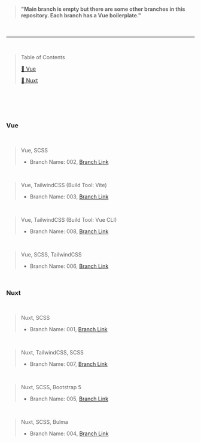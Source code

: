 > #### "Main branch is empty but there are some other branches in this repository. Each branch has a Vue boilerplate."

&nbsp;
***
&nbsp;



> Table of Contents
> 
> [🔖 Vue](#vue) 
> 
> [🔖 Nuxt](#nuxt) 


&nbsp;


​                        
&nbsp;
### Vue

&nbsp;


>  Vue, SCSS 
> - Branch Name: 002,  [Branch Link](https://github.com/Rasaf-Ibrahim/Vue.js-Boilerplates/tree/002)


&nbsp;


> Vue, TailwindCSS (Build Tool: Vite)
> - Branch Name: 003,  [Branch Link](https://github.com/Rasaf-Ibrahim/Vue.js-Boilerplates/tree/003)
> 

&nbsp;


> Vue, TailwindCSS (Build Tool: Vue CLI)
> - Branch Name: 008,  [Branch Link](https://github.com/Rasaf-Ibrahim/Vue.js-Boilerplates/tree/008)


&nbsp;


> Vue, SCSS, TailwindCSS
> - Branch Name: 006,  [Branch Link](https://github.com/Rasaf-Ibrahim/Vue.js-Boilerplates/tree/006)



&nbsp;
### Nuxt

&nbsp;


>  Nuxt, SCSS 
> - Branch Name: 001,  [Branch Link](https://github.com/Rasaf-Ibrahim/Vue.js-Boilerplates/tree/001)


&nbsp;


> Nuxt, TailwindCSS, SCSS
> - Branch Name: 007,  [Branch Link](https://github.com/Rasaf-Ibrahim/Vue.js-Boilerplates/tree/007)


&nbsp;


> Nuxt, SCSS, Bootstrap 5
> - Branch Name: 005,  [Branch Link](https://github.com/Rasaf-Ibrahim/Vue.js-Boilerplates/tree/005)


&nbsp;


> Nuxt, SCSS, Bulma
> - Branch Name: 004,  [Branch Link](https://github.com/Rasaf-Ibrahim/Vue.js-Boilerplates/tree/004)

